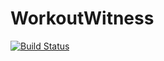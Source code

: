 # WorkoutWitness

[![Build Status](https://travis-ci.org/dteske25/WorkoutWitness.svg?branch=master)](https://travis-ci.org/dteske25/WorkoutWitness)
